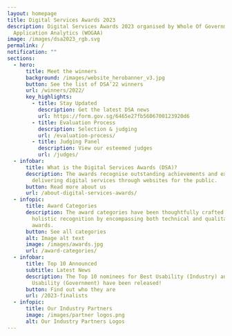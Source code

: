 ```yaml
---
layout: homepage
title: Digital Services Awards 2023
description: Digital Services Awards 2023 organised by Whole Of Government
  Application Analytics (WOGAA)
image: /images/dsa2023_rgb.svg
permalink: /
notification: ""
sections:
  - hero:
      title: Meet the winners
      background: /images/website_herobanner_v3.jpg
      button: See the list of DSA’22 winners
      url: /winners/2022/
      key_highlights:
        - title: Stay Updated
          description: Get the latest DSA news
          url: https://form.gov.sg/6465e27fb5606700123920d6
        - title: Evaluation Process
          description: Selection & judging
          url: /evaluation-process/
        - title: Judging Panel
          description: View our esteemed judges
          url: /judges/
  - infobar:
      title: What is the Digital Services Awards (DSA)?
      description: The awards recognise outstanding achievements and excellence in
        delivering digital services through websites for the public.
      button: Read more about us
      url: /about-digital-services-awards/
  - infopic:
      title: Award Categories
      description: The award categories have been thoughtfully crafted to provide
        holistic recognition by encompassing both technical and qualitative
        awards.
      button: See all categories
      alt: Image alt text
      image: /images/awards.jpg
      url: /award-categories/
  - infobar:
      title: Top 10 Announced
      subtitle: Latest News
      description: The Top 10 nominees for Best Usability (Industry) and Best
        Usability (Government) have been released!
      button: Find out who they are
      url: /2023-finalists
  - infopic:
      title: Our Industry Partners
      image: /images/partner logos.png
      alt: Our Industry Partners Logos
---
```

